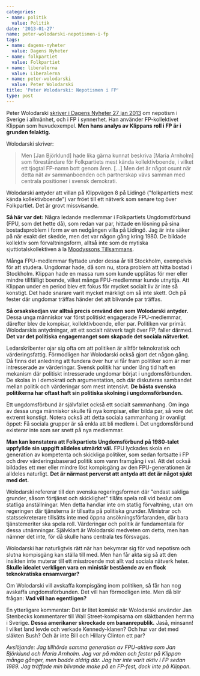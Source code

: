 ```yaml
---
categories:
- name: politik
  value: Politik
date: '2013-01-27'
name: peter-wolodarski-nepotismen-i-fp
tags:
- name: dagens-nyheter
  value: Dagens Nyheter
- name: folkpartiet
  value: Folkpartiet
- name: liberalerna
  value: Liberalerna
- name: peter-wolodarski
  value: Peter Wolodarski
title: 'Peter Wolodarski: Nepotismen i FP'
type: post
---
```

Peter Wolodarski [skriver i Dagens Nyheter 27 jan 2013](http://www.dn.se/ledare/signerat/peter-wolodarski-farligt-nar-folkstyret-borjar-likna-ett-familjeforetag) om nepotism i Sverige i allmänhet, och i FP i synnerhet. Han använder FP-kollektivet Klippan som huvudexempel. **Men hans analys av Klippans roll i FP är i grunden felaktig.**

Wolodarski skriver:

> Men [Jan Björklund] hade lika gärna kunnat beskriva [Maria Arnholm] som föreståndare för Folkpartiets mest kända kollektivboende, i vilket ett tjogtal FP-namn bott genom åren. [...] Men det är något osunt när detta nät av sammanboenden och partnerskap vävs samman med centrala positioner i svensk demokrati.

Wolodarski antyder att villan på Klippvägen 8 på Lidingö ("folkpartiets mest kända kollektivboende") var fröet till ett nätverk som senare tog över Folkpartiet. Det är grovt missvisande.



**Så här var det:** Några ledande medlemmar i Folkpartiets Ungdomsförbund (FPU, som det hette då), som redan var par, hittade en lösning på sina bostadsproblem i form av en nedgången villa på Lidingö. Jag är inte säker på när exakt det skedde, men det var någon gång kring 1980. De bildade kollektiv som förvaltningsform, alltså inte som de mytiska sjuttiotalskollektiven à la [Moodyssons Tillsammans](http://sv.wikipedia.org/wiki/Tillsammans).

Många FPU-medlemmar flyttade under dessa år till Stockholm, exempelvis för att studera. Ungdomar hade, då som nu, stora problem att hitta bostad i Stockholm. Klippan hade en massa rum som kunde upplåtas för mer eller mindre tillfälligt boende, vilket många FPU-medlemmar kunde utnyttja. Att Klippan under en period blev ett fokus för mycket socialt liv är inte så konstigt. Det hade snarare varit mycket märkligt om så inte skett. Och på fester där ungdomar träffas händer det att blivande par träffas.

**Så orsakskedjan var alltså precis omvänd den som Wolodarski antyder.** Dessa unga människor var först politiskt engagerade FPU-medlemmar, därefter blev de kompisar, kollektivboende, eller par. Politiken var primär. Wolodarskis antydningar, att ett socialt nätverk tagit över FP, faller därmed. **Det var det politiska engagemanget som skapade det sociala nätverket.**

Ledarskribenter ojar sig ofta om att politiken är alltför teknokratisk och värderingsfattig. Förmodligen har Wolodarski också gjort det någon gång. Då finns det anledning att fundera över hur vi får fram politiker som är mer intresserade av värderingar. Svensk politik har under lång tid haft en mekanism där politiskt intresserade ungdomar börjat i ungdomsförbunden. De skolas in i demokrati och argumentation, och där diskuteras sambandet mellan politik och värderingar som mest intensivt. **De bästa svenska politikerna har oftast haft sin politiska skolning i ungdomsförbunden.**

Ett ungdomsförbund är självfallet också ett socialt sammanhang. Om inga av dessa unga människor skulle få nya kompisar, eller bilda par, så vore det extremt konstigt. Notera också att detta sociala sammanhang är ovanligt öppet: Få sociala grupper är så enkla att bli medlem i. Det ungdomsförbund existerar inte som ser snett på nya medlemmar.

**Man kan konstatera att Folkpartiets Ungdomsförbund på 1980-talet uppfyllde sin uppgift alldeles utmärkt väl.** FPU lyckades skola en generation av kompetenta och skickliga politiker, som sedan fortsatte i FP och drev värderingsbaserad politik som vann framgång i val. Att det också bildades ett mer eller mindre löst kompisgäng av den FPU-generationen är alldeles naturligt. **Det är närmast perverst att antyda att det är något sjukt med det.**

Wolodarski refererar till den svenska regeringsformen där "endast sakliga grunder, såsom förtjänst och skicklighet" tillåts spela roll vid beslut om statliga anställningar. Men detta handlar inte om statlig förvaltning, utan om regeringen där tjänsterna är tillsatta på politiska grunder. Ministrar och statssekreterare tillsätts inte med öppna ansökningsförfaranden, där bara tjänstemeriter ska spela roll. Värderingar och politik är fundamentala för dessa utnämningar. Självklart är Wolodarski medveten om detta, men han nämner det inte, för då skulle hans centrala tes försvagas.

Wolodarski har naturligtvis rätt när han bekymrar sig för vad nepotism och slutna kompisgäng kan ställa till med. Men han får akta sig så att den insikten inte muterar till ett misstroende mot allt vad sociala nätverk heter. **Skulle idealet verkligen vara en ministär bestående av en flock teknokratiska ensamvargar?**

Om Wolodarski vill avskaffa kompisgäng inom politiken, så får han nog avskaffa ungdomsförbunden. Det vill han förmodligen inte. Men då blir frågan: **Vad vill han egentligen?**

En ytterligare kommentar: Det är litet komiskt när Wolodarski använder Jan Stenbecks kommentarer till Wall Street-kompisarna om släktbanden hemma i Sverige. **Dessa amerikaner skrockade om bananrepublik.** Jaså, minsann! I vilket land levde och verkade Kennedy-klanen? Och hur var det med släkten Bush? Och är inte Bill och Hillary Clinton ett par?

*Avslöjande: Jag tillhörde samma generation av FPU-aktiva som Jan Björklund och Maria Arnholm. Jag var på möten och fester på Klippan många gånger, men bodde aldrig där. Jag har inte varit aktiv i FP sedan 1989. Jag träffade min blivande make på en FP-fest, dock inte på Klippan.*

